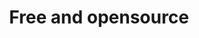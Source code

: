 ---
title: 'Free and opensource'
description: Ballerina is a free and open-source programming language, making it a more cost-effective option for businesses that want to build custom automation workflows without any expense.
image: 'images/Vectors-03.png'
---